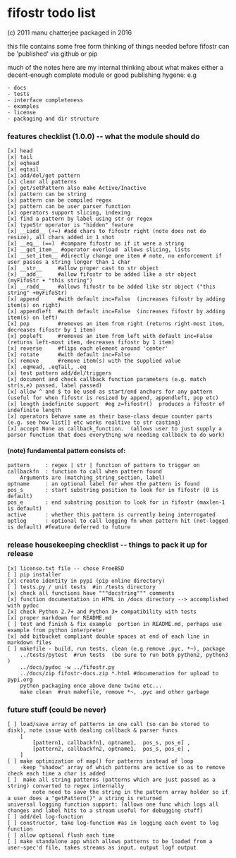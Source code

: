# fifostr todo list  
(c) 2011 manu chatterjee  packaged in 2016 

this file contains some free form thinking of things needed before fifostr can be 'published' via github or pip

much of the notes here are my internal thinking about what makes either a decent-enough complete module or good publishing hygene:
e.g

	- docs
	- tests
	- interface completeness
	- examples
	- license
	- packaging and dir structure


### features checklist (1.0.0)  -- what the module should do
	[x] head
	[x] tail
	[x] eqhead
	[x] eqtail
	[x] add/del/get pattern
	[x] clear all patterns
	[x] get/setPattern also make Active/Inactive
	[x] pattern can be string
	[x] pattern can be compiled regex
	[x] pattern can be user parser function
	[x] operators support slicing, indexing
	[x] find a pattern by label using str or regex 
	[x] typeStr operator is "hidden" feature 
	[x] __iadd__ (+=) #add chars to fifostr right (note does not do resize), all chars added in 1 shot
	[x] __eq__ (==)  #compare fifostr as if it were a string
	[x] __get_item__ #operator overload  allows slicing, lists
	[x] __set_item__ #directly change one item # note, no enforcement if user passes a string longer than 1 char
	[x] __str__		#allow proper cast to str object
	[x] __add__     #allow fifostr to be added like a str object (myFifoStr + "this string")
	[x] __radd__    #allows fifostr to be added like str object ("this string" +myFifoStr)
	[x] append 		#with default inc=False  (increases fifostr by adding item(s) on right)
	[x] appendleft  #with default inc=False  (increases fifostr by adding item(s) on left)
	[x] pop 		#removes an item from right (returns right-most item, decreases fifostr by 1 item)
	[x] popleft		#removes an item from left with default inc=False  (returns left-most item, decreases fifostr by 1 item)
	[x] reverse     #flips each element around 'center'
	[x] rotate		#with default inc=False
	[x] remove      #remove item(s) with the supplied value
	[x] .eqHead, .eqTail, .eq 
	[x] test pattern add/del/triggers
	[x] document and check callback function parameters (e.g. match str(s,e) passed, label passed)  
	[x] allow ^ and $ to be used as start/end anchors for any pattern (useful for when fifostr is resized by append, appendleft, pop etc)
	[x] length indefinite support  #eg z=fifostr()  produces a fifostr of indefinite length
	[x] operators behave same as their base-class deque counter parts (e.g. see how list[] etc works realtive to str casting)
	[x] accept None as callback_function.  (allows user to just supply a parser function that does everything w/o needing callback to do work)

#### (note) fundamental pattern consists of:
	pattern 	: regex | str | function of pattern to trigger on
	callbackfn 	: function to call when pattern found
		Arguments are (matching_string_section, label) 
	optname 	: an optional label for when the pattern is found
	pos_s		: start substring position to look for in fifostr (0 is default)
	pos_e		: end substring position to look for in fifostr (maxlen-1 is default)
	active		: whether this pattern is currently being interrogated
	optlog		: optional to call logging fn when pattern hit (not-logged is default) #feature deferred to future

### release housekeeping checklist  -- things to pack it up for release
	[x] license.txt file -- chose FreeBSD
	[ ] pip installer
	[x] create identity in pypi (pip online directory)
	[ ] tests.py / unit tests  #in /tests directory
	[x] check all functions have """docstring""" comments
	[x] function documentation in HTML in /docs directory --> accomplished with pydoc
	[x] check Python 2.7+ and Python 3+ compatibility with tests
	[x]	proper markdown for README.md
	[ ] test and finish & fix example  portion in README.md, perhaps use example from python interpreter  
	[x] add bitbucket compliant double spaces at end of each line in markdown files 
	[ ] makefile - build, run tests, clean (e.g remove .pyc, *~), package
		../tests/pytest  #run tests  (be sure to run both python2, python3 )
		../docs/pydoc -w ../fifostr.py 
		../docs/zip fifostr-docs.zip *.html #documenation for upload to pypi.org
		python packaging once above done twine etc...
		make clean  #run makefile, remove *~, .pyc and other garbage

### future stuff (could be never)
	[ ] load/save array of patterns in one call (so can be stored to disk), note issue with dealing callback & parser funcs
		[
			[pattern1, callbackfn1, optname1,  pos_s, pos_e] ,
			[pattern2, callbackfn2, optname1,  pos_s, pos_e] ,
		]
	[ ] make optimization of map() for patterns instead of loop  
		-keep "shadow" array of which patterns are active so as to remove check each time a char is added  
	[ ]  make all string patterns (patterns which are just passed as a string) converted to regex internally  
			note need to save the string in the pattern array holder so if a user does a "getPattern()" a string is returned  
	universal logging function support: (allows one func which logs all changes and label hits to a stream useful for debugging stuff)
	[ ] add/del log-function  
	[ ] constructor, take log-function #as in logging each event to log function
	[ ] allow optional flush each time
	[ ] make standalone app which allows patterns to be loaded from a user-spec'd file, takes streams as input, output logf output